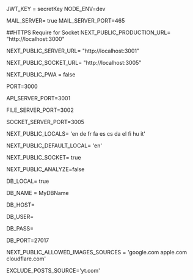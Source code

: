 JWT_KEY = secretKey
NODE_ENV=dev

MAIL_SERVER= true
MAIL_SERVER_PORT=465

##HTTPS Require for Socket 
NEXT_PUBLIC_PRODUCTION_URL= "http://localhost:3000"

NEXT_PUBLIC_SERVER_URL= "http://localhost:3001"

NEXT_PUBLIC_SOCKET_URL= "http://localhost:3005"

NEXT_PUBLIC_PWA = false

PORT=3000

API_SERVER_PORT=3001

FILE_SERVER_PORT=3002

SOCKET_SERVER_PORT=3005

NEXT_PUBLIC_LOCALS= 'en de fr fa es cs da el fi hu it'

NEXT_PUBLIC_DEFAULT_LOCAL= 'en'

NEXT_PUBLIC_SOCKET= true

NEXT_PUBLIC_ANALYZE=false

DB_LOCAL= true

DB_NAME = MyDBName

DB_HOST=

DB_USER=

DB_PASS=

DB_PORT=27017

NEXT_PUBLIC_ALLOWED_IMAGES_SOURCES = 'google.com apple.com cloudflare.com'

EXCLUDE_POSTS_SOURCE='yt.com'